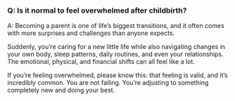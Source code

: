 ### Q: Is it normal to feel overwhelmed after childbirth? 

A: Becoming a parent is one of life’s biggest transitions, and it often comes with more surprises and challenges than anyone expects.

Suddenly, you’re caring for a new little life while also navigating changes in your own body, sleep patterns, daily routines, and even your relationships. The emotional, physical, and financial shifts can all feel like a lot.

If you’re feeling overwhelmed, please know this: that feeling is valid, and it’s incredibly common. You are not failing. You’re adjusting to something completely new and doing your best.
